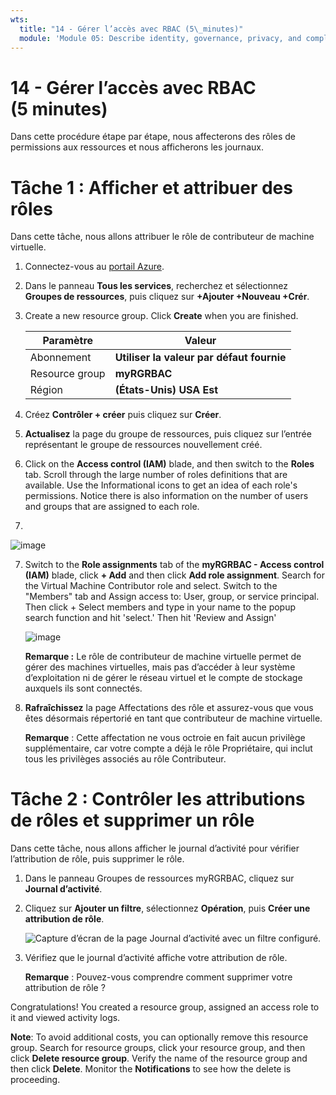 ```yaml
---
wts:
  title: "14 - Gérer l’accès avec RBAC (5\_minutes)"
  module: 'Module 05: Describe identity, governance, privacy, and compliance features'
---
```

# <a name="14---manage-access-with-rbac-5-min"></a>14 - Gérer l’accès avec RBAC (5 minutes)

Dans cette procédure étape par étape, nous affecterons des rôles de permissions aux ressources et nous afficherons les journaux.

# <a name="task-1-view-and-assign-roles"></a>Tâche 1 : Afficher et attribuer des rôles

Dans cette tâche, nous allons attribuer le rôle de contributeur de machine virtuelle. 

1. Connectez-vous au [portail Azure](https://portal.azure.com).

2. Dans le panneau **Tous les services**, recherchez et sélectionnez **Groupes de ressources**, puis cliquez sur **+Ajouter +Nouveau +Crér**.

3. Create a new resource group. Click <bpt id="p1">**</bpt>Create<ept id="p1">**</ept> when you are finished. 

    | Paramètre | Valeur |
    | -- | -- |
    | Abonnement | **Utiliser la valeur par défaut fournie** |
    | Resource group | **myRGRBAC** |
    | Région | **(États-Unis) USA Est** |
   

4. Créez **Contrôler + créer** puis cliquez sur **Créer**.

5. **Actualisez** la page du groupe de ressources, puis cliquez sur l’entrée représentant le groupe de ressources nouvellement créé.

6. Click on the <bpt id="p1">**</bpt>Access control (IAM)<ept id="p1">**</ept> blade, and then switch to the <bpt id="p2">**</bpt>Roles<ept id="p2">**</ept> tab. Scroll through the large number of roles definitions that are available. Use the Informational icons to get an idea of each role's permissions. Notice there is also information on the number of users and groups that are assigned to each role.
7. 
![image](https://user-images.githubusercontent.com/89808319/144266949-f19d91ab-31d6-4c8b-af36-c00035925cf0.png)

7. Switch to the <bpt id="p1">**</bpt>Role assignments<ept id="p1">**</ept> tab of the <bpt id="p2">**</bpt>myRGRBAC - Access control (IAM)<ept id="p2">**</ept> blade, click <bpt id="p3">**</bpt>+ Add<ept id="p3">**</ept> and then click <bpt id="p4">**</bpt>Add role assignment<ept id="p4">**</ept>. Search for the Virtual Machine Contributor role and select. Switch to the "Members" tab and Assign access to: User, group, or service principal. Then click + Select members and type in your name to the popup search function and hit 'select.' Then hit 'Review and Assign'

    
    ![image](https://user-images.githubusercontent.com/89808319/144266255-3a0f8574-9358-4c21-8f95-3503747e77c8.png)

 

    **Remarque :** Le rôle de contributeur de machine virtuelle permet de gérer des machines virtuelles, mais pas d’accéder à leur système d’exploitation ni de gérer le réseau virtuel et le compte de stockage auxquels ils sont connectés.

  

8. **Rafraîchissez** la page Affectations des rôle et assurez-vous que vous êtes désormais répertorié en tant que contributeur de machine virtuelle. 

    **Remarque** : Cette affectation ne vous octroie en fait aucun privilège supplémentaire, car votre compte a déjà le rôle Propriétaire, qui inclut tous les privilèges associés au rôle Contributeur.

# <a name="task-2-monitor-role-assignments-and-remove-a-role"></a>Tâche 2 : Contrôler les attributions de rôles et supprimer un rôle

Dans cette tâche, nous allons afficher le journal d’activité pour vérifier l’attribution de rôle, puis supprimer le rôle. 

1. Dans le panneau Groupes de ressources myRGRBAC, cliquez sur **Journal d’activité**.

2. Cliquez sur **Ajouter un filtre**, sélectionnez **Opération**, puis **Créer une attribution de rôle**.

    ![Capture d’écran de la page Journal d’activité avec un filtre configuré.](../images/1503.png)

3. Vérifiez que le journal d’activité affiche votre attribution de rôle. 

    **Remarque** : Pouvez-vous comprendre comment supprimer votre attribution de rôle ?

Congratulations! You created a resource group, assigned an access role to it and viewed activity logs. 

<bpt id="p1">**</bpt>Note<ept id="p1">**</ept>: To avoid additional costs, you can optionally remove this resource group. Search for resource groups, click your resource group, and then click <bpt id="p1">**</bpt>Delete resource group<ept id="p1">**</ept>. Verify the name of the resource group and then click <bpt id="p1">**</bpt>Delete<ept id="p1">**</ept>. Monitor the <bpt id="p1">**</bpt>Notifications<ept id="p1">**</ept> to see how the delete is proceeding.

